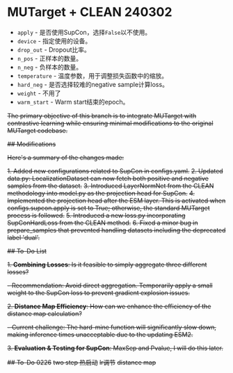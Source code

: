 # MUTarget + CLEAN 240302

- `apply` - 是否使用SupCon，选择`False`以不使用。
- `device` - 指定使用的设备。
- `drop_out` - Dropout比率。
- `n_pos` - 正样本的数量。
- `n_neg` - 负样本的数量。
- `temperature` - 温度参数，用于调整损失函数中的缩放。
- `hard_neg` - 是否选择较难的negative sample计算loss。
- `weight` - 不用了
- `warm_start` - Warm start结束的epoch。


~~The primary objective of this branch is to integrate MUTarget with contrastive learning while ensuring minimal modifications to the original MUTarget codebase.~~

~~## Modifications~~

~~Here's a summary of the changes made:~~

~~1. Added new configurations related to SupCon in configs.yaml.~~
~~2. Updated data.py: LocalizationDataset can now fetch both positive and negative samples from the dataset.~~
~~3. Introduced LayerNormNet from the CLEAN methodology into model.py as the projection head for SupCon.~~
~~4. Implemented the projection head after the ESM layer. This is activated when configs.supcon.apply is set to True; otherwise, the standard MUTarget process is followed.~~
~~5. Introduced a new loss.py incorporating SupConHardLoss from the CLEAN method.~~
~~6. Fixed a minor bug in prepare_samples that prevented handling datasets including the deprecated label 'dual'.~~

~~## To-Do List~~

~~1. **Combining Losses**: Is it feasible to simply aggregate three different losses?~~
   
   ~~- Recommendation: Avoid direct aggregation. Temporarily apply a small weight to the SupCon loss to prevent gradient explosion issues.~~

~~2. **Distance Map Efficiency**: How can we enhance the efficiency of the distance map calculation?~~
   
   ~~- Current challenge: The hard-mine function will significantly slow down, making inference times unacceptable due to the updating ESM2.~~

~~3. **Evaluation & Testing for SupCon**: MaxSep and Pvalue, I will do this later.~~


~~## To-Do 0226~~
~~two step 热启动~~
~~lr调节~~
~~distance map~~
